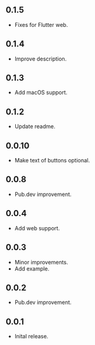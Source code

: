 ## 0.1.5

* Fixes for Flutter web.

## 0.1.4

* Improve description.

## 0.1.3

* Add macOS support.

## 0.1.2

* Update readme.

## 0.0.10

* Make text of buttons optional.

## 0.0.8

* Pub.dev improvement.

## 0.0.4

* Add web support.

## 0.0.3

* Minor improvements.
* Add example.

## 0.0.2

* Pub.dev improvement.

## 0.0.1

* Inital release.